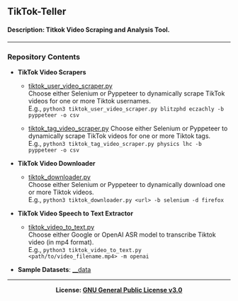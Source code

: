 ## TikTok-Teller
#### Description: Titkok Video Scraping and Analysis Tool.

---
### Repository Contents
- <b>TikTok Video Scrapers</b>
  - [tiktok_user_video_scraper.py](https://github.com/kariemoorman/didactic-diy/blob/main/tiktok/__scripts/tiktok_scraper/tiktok_user_video_scraper.py)  
    Choose either Selenium or Pyppeteer to dynamically scrape TikTok videos for one or more Tiktok usernames.  
      E.g., ```python3 tiktok_user_video_scraper.py blitzphd eczachly -b pyppeteer -o csv```

  - [tiktok_tag_video_scraper.py](https://github.com/kariemoorman/didactic-diy/blob/main/tiktok/__scripts/tiktok_scraper/tiktok_tag_video_scraper.py)
    Choose either Selenium or Pyppeteer to dynamically scrape TikTok videos for one or more Tiktok tags.  
    E.g., ```python3 tiktok_tag_video_scraper.py physics lhc -b pyppeteer -o csv```

- <b>TikTok Video Downloader</b>
  - [tiktok_downloader.py](https://github.com/kariemoorman/didactic-diy/blob/main/tiktok/__scripts/tiktok_downloader.py)  
    Choose either Selenium or Pyppeteer to dynamically download one or more Tiktok videos.  
      E.g., ```python3 tiktok_downloader.py <url> -b selenium -d firefox```

- <b>TikTok Video Speech to Text Extractor</b>
  - [tiktok_video_to_text.py](https://github.com/kariemoorman/didactic-diy/blob/main/tiktok/__scripts/tiktok_video_to_text.py)  
    Choose either Google or OpenAI ASR model to transcribe Tiktok video (in mp4 format).  
      E.g., ```python3 tiktok_video_to_text.py <path/to/video_filename.mp4> -m openai```

- <b>Sample Datasets</b>: [__data](https://github.com/kariemoorman/didactic-diy/tree/main/tiktok/__data)

---

<p align='center'><b>License: <a href='https://choosealicense.com/licenses/gpl-3.0/'>GNU General 
Public License v3.0</a></b></p>

